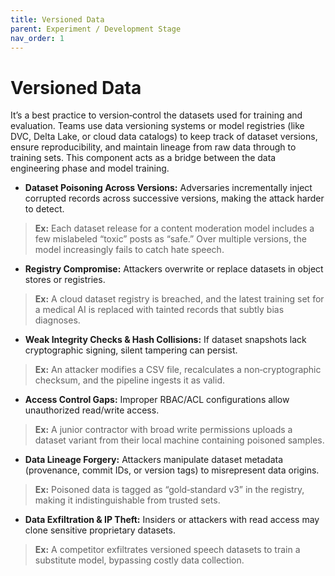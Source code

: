 ```yaml
---
title: Versioned Data
parent: Experiment / Development Stage
nav_order: 1
---
```


# Versioned Data

It’s a best practice to version‑control the datasets used for training and evaluation. Teams use data versioning systems or model registries (like DVC, Delta Lake, or cloud data catalogs) to keep track of dataset versions, ensure reproducibility, and maintain lineage from raw data through to training sets. This component acts as a bridge between the data engineering phase and model training.

- **Dataset Poisoning Across Versions:** Adversaries incrementally inject corrupted records across successive versions, making the attack harder to detect.  
> **Ex:** Each dataset release for a content moderation model includes a few mislabeled “toxic” posts as “safe.” Over multiple versions, the model increasingly fails to catch hate speech.

- **Registry Compromise:** Attackers overwrite or replace datasets in object stores or registries.  
> **Ex:** A cloud dataset registry is breached, and the latest training set for a medical AI is replaced with tainted records that subtly bias diagnoses.

- **Weak Integrity Checks & Hash Collisions:** If dataset snapshots lack cryptographic signing, silent tampering can persist.  
> **Ex:** An attacker modifies a CSV file, recalculates a non‑cryptographic checksum, and the pipeline ingests it as valid.

- **Access Control Gaps:** Improper RBAC/ACL configurations allow unauthorized read/write access.  
> **Ex:** A junior contractor with broad write permissions uploads a dataset variant from their local machine containing poisoned samples.

- **Data Lineage Forgery:** Attackers manipulate dataset metadata (provenance, commit IDs, or version tags) to misrepresent data origins.  
> **Ex:** Poisoned data is tagged as “gold‑standard v3” in the registry, making it indistinguishable from trusted sets.

- **Data Exfiltration & IP Theft:** Insiders or attackers with read access may clone sensitive proprietary datasets.  
> **Ex:** A competitor exfiltrates versioned speech datasets to train a substitute model, bypassing costly data collection.
